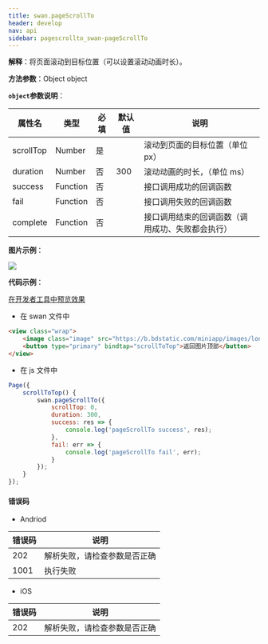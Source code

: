 ```yaml
---
title: swan.pageScrollTo
header: develop
nav: api
sidebar: pagescrollto_swan-pageScrollTo
---
```


 

**解释**：将页面滚动到目标位置（可以设置滚动动画时长）。

**方法参数**：Object object

**`object`参数说明**：

|属性名 |类型  |必填 | 默认值 |说明|
|---- | ---- | ---- | ----|----|
|scrollTop |Number | 是| | 滚动到页面的目标位置（单位 px） |
|duration |Number | 否| 300 | 滚动动画的时长，（单位 ms） |
|success |Function  |  否 | | 接口调用成功的回调函数 | 
|fail  |  Function |   否  | | 接口调用失败的回调函数|  
|complete   | Function  |  否 | |  接口调用结束的回调函数（调用成功、失败都会执行）| 

**图片示例**：

<div class="m-doc-custom-examples">
    <div class="m-doc-custom-examples-correct">
        <img src="https://b.bdstatic.com/miniapp/image/pageScrollTo.gif">
    </div>
    <div class="m-doc-custom-examples-correct">
        <img src=" ">
    </div>
    <div class="m-doc-custom-examples-correct">
        <img src=" ">
    </div>     
</div>

**代码示例**：

<a href="swanide://fragment/1da0995c33ce55aaee91c780b076e1991569491978009" title="在开发者工具中预览效果" target="_self">在开发者工具中预览效果</a>

* 在 swan 文件中

```html
<view class="wrap">
    <image class="image" src="https://b.bdstatic.com/miniapp/images/longImage.png"></image>
    <button type="primary" bindtap="scrollToTop">返回图片顶部</button>
</view>

```

* 在 js 文件中

```js
Page({
    scrollToTop() {
        swan.pageScrollTo({
            scrollTop: 0,
            duration: 300,
            success: res => {
                console.log('pageScrollTo success', res);
            },
            fail: err => {
                console.log('pageScrollTo fail', err);
            }
        });
    }
});
```
#### 错误码

* Andriod

|错误码|说明|
|--|--|
|202|解析失败，请检查参数是否正确      |
|1001|执行失败|

* iOS

|错误码|说明|
|--|--|
|202|解析失败，请检查参数是否正确      |
                                    
